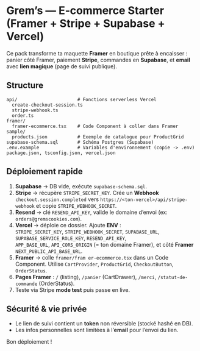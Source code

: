 # Grem’s — E‑commerce Starter (Framer + Stripe + Supabase + Vercel)

Ce pack transforme ta maquette **Framer** en boutique prête à encaisser : panier côté Framer, paiement **Stripe**, commandes en **Supabase**, et **email** avec **lien magique** (page de suivi publique).

## Structure
```
api/                      # Fonctions serverless Vercel
  create-checkout-session.ts
  stripe-webhook.ts
  order.ts
framer/
  framer-ecommerce.tsx    # Code Component à coller dans Framer
sample/
  products.json           # Exemple de catalogue pour ProductGrid
supabase-schema.sql       # Schéma Postgres (Supabase)
.env.example              # Variables d'environnement (copie -> .env)
package.json, tsconfig.json, vercel.json
```

## Déploiement rapide
1. **Supabase** → DB vide, exécute `supabase-schema.sql`.
2. **Stripe** → récupère `STRIPE_SECRET_KEY`. Crée un **Webhook** `checkout.session.completed` vers `https://<ton-vercel>/api/stripe-webhook` et copie `STRIPE_WEBHOOK_SECRET`.
3. **Resend** → clé `RESEND_API_KEY`, valide le domaine d’envoi (ex: `orders@gremscookies.com`).
4. **Vercel** → déploie ce dossier. Ajoute **ENV** :  
   `STRIPE_SECRET_KEY`, `STRIPE_WEBHOOK_SECRET`, `SUPABASE_URL`, `SUPABASE_SERVICE_ROLE_KEY`, `RESEND_API_KEY`,  
   `APP_BASE_URL`, `API_CORS_ORIGIN` (= ton domaine Framer), et côté **Framer** `NEXT_PUBLIC_API_BASE_URL`.
5. **Framer** → colle `framer/fram er-ecommerce.tsx` dans un Code Component. Utilise `CartProvider`, `ProductGrid`, `CheckoutButton`, `OrderStatus`.
6. **Pages Framer** : `/` (listing), `/panier` (CartDrawer), `/merci`, `/statut-de-commande` (OrderStatus).
7. Teste via Stripe **mode test** puis passe en live.

## Sécurité & vie privée
- Le lien de suivi contient un **token** non réversible (stocké hashé en DB).
- Les infos personnelles sont limitées à l’**email** pour l’envoi du lien.

Bon déploiement !
